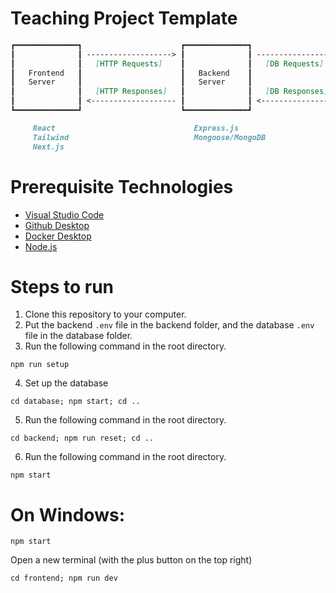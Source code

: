 # Teaching Project Template
```md
┏━━━━━━━━━━━━━━┓                      ┏━━━━━━━━━━━━━━┓                    ┏━━━━━━━━━━━━━━┓
┃              ┃ -------------------> ┃              ┃ -----------------> ┃              ┃
┃              ┃   [HTTP Requests]    ┃              ┃   [DB Requests]    ┃              ┃
┃   Frontend   ┃                      ┃   Backend    ┃                    ┃   Database   ┃
┃   Server     ┃                      ┃   Server     ┃                    ┃   Instance   ┃
┃              ┃   [HTTP Responses]   ┃              ┃   [DB Responses]   ┃              ┃
┃              ┃ <------------------- ┃              ┃ <----------------- ┃              ┃
┗━━━━━━━━━━━━━━┛                      ┗━━━━━━━━━━━━━━┛                    ┗━━━━━━━━━━━━━━┛

     React                               Express.js                           MongoDB
     Tailwind                            Mongoose/MongoDB                     Docker
     Next.js                             
```
# Prerequisite Technologies
- [Visual Studio Code](https://code.visualstudio.com/download)
- [Github Desktop](https://desktop.github.com/download/)
- [Docker Desktop](https://docs.docker.com/get-started/get-docker/)
- [Node.js](https://nodejs.org/en/download)

# Steps to run
1. Clone this repository to your computer.
2. Put the backend `.env` file in the backend folder, and the database `.env` file in the database folder.
3. Run the following command in the root directory.
```
npm run setup
```
4. Set up the database
```
cd database; npm start; cd ..
```
5. Run the following command in the root directory.
```
cd backend; npm run reset; cd ..
```
6. Run the following command in the root directory.
```
npm start
```

# On Windows:

```
npm start
```

Open a new terminal (with the plus button on the top right)

```
cd frontend; npm run dev
```
